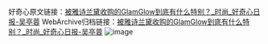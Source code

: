 好奇心原文链接：[被雅诗兰黛收购的GlamGlow到底有什么特别？_时尚_好奇心日报-吴亭蓉](https://www.qdaily.com/articles/4604.html)
WebArchive归档链接：[被雅诗兰黛收购的GlamGlow到底有什么特别？_时尚_好奇心日报-吴亭蓉](http://web.archive.org/web/20190623161649/https://www.qdaily.com/articles/4604.html)
![image](http://ww3.sinaimg.cn/large/007d5XDply1g3w4zmsooxj30u04fxhdt)